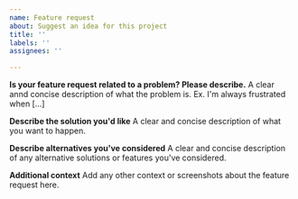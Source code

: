 ```yaml
---
name: Feature request
about: Suggest an idea for this project
title: ''
labels: ''
assignees: ''

---
```


**Is your feature request related to a problem? Please describe.**
A clear annd concise description of what the problem is. Ex. I'm always frustrated when [...]

**Describe the solution you'd like**
A clear and concise description of what you want to happen.

**Describe alternatives you've considered**
A clear and concise description of any alternative solutions or features you've considered.

**Additional context**
Add any other context or screenshots about the feature request here.
